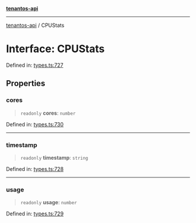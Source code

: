 [**tenantos-api**](../README.md)

***

[tenantos-api](../globals.md) / CPUStats

# Interface: CPUStats

Defined in: [types.ts:727](https://github.com/shadmanZero/tenantos-api/blob/1c7b7035084787c8e7500a348d67d47efa9ca53a/src/types.ts#L727)

## Properties

### cores

> `readonly` **cores**: `number`

Defined in: [types.ts:730](https://github.com/shadmanZero/tenantos-api/blob/1c7b7035084787c8e7500a348d67d47efa9ca53a/src/types.ts#L730)

***

### timestamp

> `readonly` **timestamp**: `string`

Defined in: [types.ts:728](https://github.com/shadmanZero/tenantos-api/blob/1c7b7035084787c8e7500a348d67d47efa9ca53a/src/types.ts#L728)

***

### usage

> `readonly` **usage**: `number`

Defined in: [types.ts:729](https://github.com/shadmanZero/tenantos-api/blob/1c7b7035084787c8e7500a348d67d47efa9ca53a/src/types.ts#L729)
